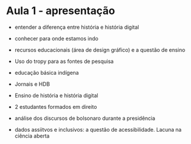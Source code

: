# Aula 1 - apresentação

- entender a diferença entre história e história digital
- conhecer para onde estamos indo
- recursos educacionais (área de design gráfico) e a questão de ensino
- Uso do tropy para as fontes de pesquisa
- educação básica indígena
- Jornais e HDB
- Ensino de história e história digital
- 2 estudantes formados em direito
- análise dos discursos de bolsonaro durante a presidência

- dados assiitvos e inclusivos: a questão de acessibilidade. Lacuna na ciência aberta
